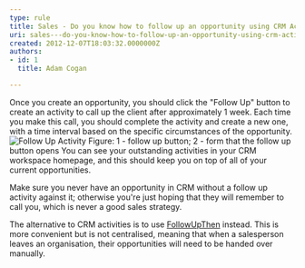 ```yaml
---
type: rule
title: Sales - Do you know how to follow up an opportunity using CRM Activities?
uri: sales---do-you-know-how-to-follow-up-an-opportunity-using-crm-activities
created: 2012-12-07T18:03:32.0000000Z
authors:
- id: 1
  title: Adam Cogan

---
```


 
Once you create an opportunity, you should click the "Follow Up" button to           create an activity to call up the client after approximately 1 week. Each time you           make this call, you should complete the activity and create a new one, with a time           interval based on the specific circumstances of the opportunity.
 ![Follow Up Activity](/Communication/RulesToBetterCRMForUsers/PublishingImages/FollowUpActivity.jpg)            Figure: 1 - follow up button; 2 - form that the follow up button opens
You can see your outstanding activities in your CRM workspace homepage, and this           should keep you on top of all of your current opportunities.

Make sure you never have an opportunity in CRM without a follow up activity against           it; otherwise you're just hoping that they will remember to call you, which is never a good           sales strategy.         

The alternative to CRM activities is to use [FollowUpThen](/Communication/RulesToBetterEmail/Pages/FollowUpEmailsEffectively.aspx) instead. This is more convenient but is not centralised, meaning that ​when a salesperson leaves an organisation, their opportunities will need to be handed over manually.

